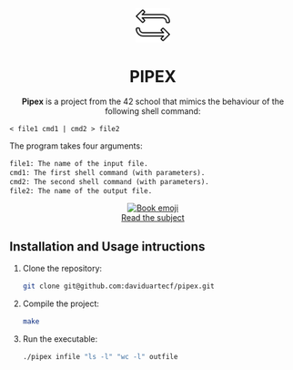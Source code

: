 <p align="center">
<img src="https://github.com/daviduartecf/push_swap/blob/main/swap.png" style="width: 12%;">
</p>
<h1 align="center">PIPEX</h1>

<p align="center"> <strong>Pipex</strong> is a project from the 42 school that mimics the behaviour of the following shell command:</p>

```
< file1 cmd1 | cmd2 > file2
```
The program takes four arguments:

    file1: The name of the input file.
    cmd1: The first shell command (with parameters).
    cmd2: The second shell command (with parameters).
    file2: The name of the output file.


<p align="center">
  <a href="https://github.com/daviduartecf/pipex/blob/main/pipexsubject.pdf">
    <img src="https://emojicdn.elk.sh/📖" width="20" alt="Book emoji">
    <br>
    Read the subject
  </a>
</p>

## Installation and Usage intructions
1. Clone the repository:
    ```sh
    git clone git@github.com:daviduartecf/pipex.git
    ```
2. Compile the project:
    ```sh
    make
    ```
3. Run the executable:
    ```sh
    ./pipex infile "ls -l" "wc -l" outfile
    ```
